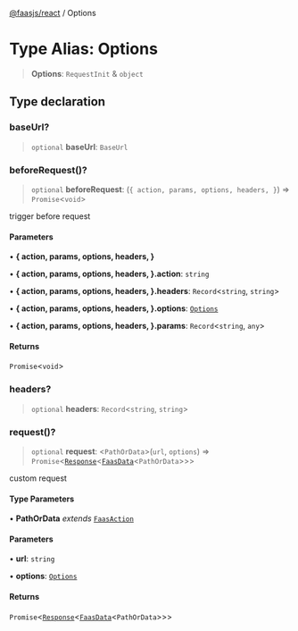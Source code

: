 [@faasjs/react](../README.md) / Options

# Type Alias: Options

> **Options**: `RequestInit` & `object`

## Type declaration

### baseUrl?

> `optional` **baseUrl**: `BaseUrl`

### beforeRequest()?

> `optional` **beforeRequest**: (`{
    action,
    params,
    options,
    headers,
  }`) => `Promise`\<`void`\>

trigger before request

#### Parameters

• **\{
    action,
    params,
    options,
    headers,
  \}**

• **\{
    action,
    params,
    options,
    headers,
  \}.action**: `string`

• **\{
    action,
    params,
    options,
    headers,
  \}.headers**: `Record`\<`string`, `string`\>

• **\{
    action,
    params,
    options,
    headers,
  \}.options**: [`Options`](Options.md)

• **\{
    action,
    params,
    options,
    headers,
  \}.params**: `Record`\<`string`, `any`\>

#### Returns

`Promise`\<`void`\>

### headers?

> `optional` **headers**: `Record`\<`string`, `string`\>

### request()?

> `optional` **request**: \<`PathOrData`\>(`url`, `options`) => `Promise`\<[`Response`](../classes/Response.md)\<[`FaasData`](FaasData.md)\<`PathOrData`\>\>\>

custom request

#### Type Parameters

• **PathOrData** *extends* [`FaasAction`](FaasAction.md)

#### Parameters

• **url**: `string`

• **options**: [`Options`](Options.md)

#### Returns

`Promise`\<[`Response`](../classes/Response.md)\<[`FaasData`](FaasData.md)\<`PathOrData`\>\>\>
